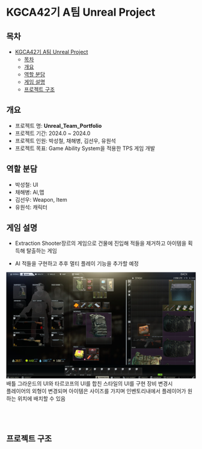 # KGCA42기 A팀 Unreal Project

## 목차
- [KGCA42기 A팀 Unreal Project](#kgca42기-a팀-unreal-project)
  - [목차](#목차)
  - [개요](#개요)
  - [역할 분담](#역할-분담)
  - [게임 설명](#게임-설명)
  - [프로젝트 구조](#프로젝트-구조)

## 개요
- 프로젝트 명: **Unreal_Team_Portfolio**
- 프로젝트 기간: 2024.0 ~ 2024.0
- 프로젝트 인원: 박성철, 채해병, 김선우, 유원석
- 프로젝트 목표: Game Ability System을 적용한 TPS 게임 개발

## 역할 분담
- 박성철: UI
- 채해병: AI,맵
- 김선우: Weapon, Item
- 유원석: 캐릭터

## 게임 설명

* Extraction Shooter장르의 게임으로 건물에 진입해 적들을 제거하고 아이템을 획득해 탈출하는 게임

* AI 적들을 구현하고 추후 멀티 플레이 기능을 추가할 예정 



![Alt text](image.png)
배틀 그라운드의 UI와 타르코프의 UI를 합친 스타일의 UI를 구현 장비 변경시  
플레이어의 외형이 변경되며 아이템은 사이즈를 가지며 인벤토리내에서 플레이어가 원하는 위치에 배치할 수 있음
</br></br></br></br>


## 프로젝트 구조
```bash

```
